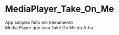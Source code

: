 # MediaPlayer_Take_On_Me
App simples feito em treinamento  
Media Player que toca Take On Me do A-ha
